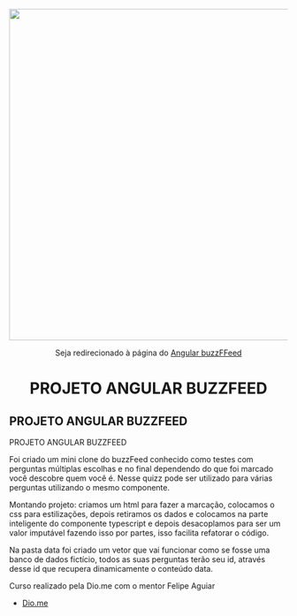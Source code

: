 <p align="center">
    <img width="600" src="https://user-images.githubusercontent.com/102911341/209470932-a0a1e88a-22df-40de-bb10-5e75ad99306e.png">
</p>
<p align="center">Seja redirecionado à página do 
<a href=" " target="_blank">Angular buzzFFeed</a></p>


 
 
 <p> <h1 align="center">PROJETO ANGULAR BUZZFEED</h1></p>
     

 
 

 
 ## PROJETO ANGULAR BUZZFEED

 PROJETO ANGULAR BUZZFEED 
	
Foi criado um mini clone do buzzFeed conhecido como testes com perguntas múltiplas escolhas e no final dependendo do que foi marcado você descobre quem você é. Nesse quizz pode ser utilizado para várias perguntas utilizando o mesmo componente.

Montando projeto: criamos um html para fazer a marcação, colocamos o css para estilizações, depois retiramos os dados e colocamos na parte inteligente do componente typescript e depois desacoplamos para ser um valor imputável fazendo isso por partes, isso facilita refatorar o código.

Na pasta data foi criado um vetor que vai funcionar como se fosse uma banco de dados fictício, todos as suas perguntas terão seu id, através desse id que recupera dinamicamente o conteúdo data.


Curso realizado pela Dio.me com o mentor Felipe Aguiar

- [Dio.me](https://www.dio.me/)
